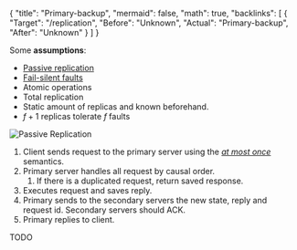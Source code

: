{
	"title": "Primary-backup",
	"mermaid": false,
	"math": true,
	"backlinks": [
		{
			"Target": "/replication",
			"Before": "Unknown",
			"Actual": "Primary-backup",
			"After": "Unknown"
		}
	]
}

Some **assumptions**:

- [Passive replication](/replication/#active-vs-passive)
- [Fail-silent faults](/fault-tolerance/)
- Atomic operations
- Total replication
- Static amount of replicas and known beforehand.
- $f+1$ replicas tolerate $f$ faults

![Passive Replication](attachments/passive-replication.png)

1. Client sends request to the primary server using the [*at most once*](/remote-procedure-call/#server-failure) semantics.
2. Primary server handles all request by causal order.
   1. If there is a duplicated request, return saved response.
3. Executes request and saves reply.
4. Primary sends to the secondary servers the new state, reply and request id. Secondary servers should ACK.
5. Primary replies to client.

TODO